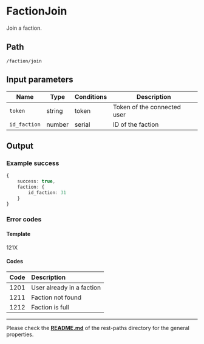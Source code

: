 # FactionJoin
Join a faction.

## Path
`/faction/join`

## Input parameters
| Name | Type | Conditions | Description |
| --- | --- | --- | --- |
| `token` | string | token | Token of the connected user |
| `id_faction` | number | serial | ID of the faction |

## Output

### Example success
```TypeScript
{
    success: true,
    faction: {
        id_faction: 31
    }
}
```

### Error codes
#### Template
121X

#### Codes
| Code | Description |
| ---: | :--- |
| 1201 | User already in a faction |
| 1211 | Faction not found |
| 1212 | Faction is full |

---
Please check the **[README.md](../README.md)** of the rest-paths directory for the general properties.
